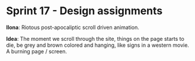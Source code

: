 # Sprint 17 - Design assignments

**Ilona**: Riotous post-apocaliptic scroll driven animation.

**Idea**: The moment we scroll through the site, things on the page starts to die, be grey and brown colored and hanging, like signs in a western movie. A burning page / screen.
